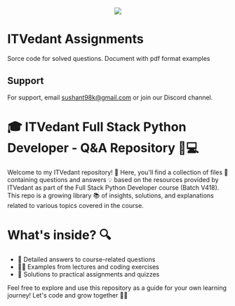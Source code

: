 <h1 align="center">
    <img src="https://readme-typing-svg.herokuapp.com/?font=Righteous&size=35&center=true&vCenter=true&width=500&height=70&duration=4000&lines=Hi+There!+👋;+This+is+ITVedatnt's+section;" />
</h1>

# ITVedant Assignments

Sorce code for solved questions. Document with pdf format examples

## Support

For support, email sushant98k@gmail.com or join our Discord channel.

# 🎓 ITVedant Full Stack Python Developer - Q&A Repository 🐍💻

Welcome to my ITVedant repository! 🚀 Here, you'll find a collection of files 📂 containing questions and answers 💡 based on the resources provided by ITVedant as part of the Full Stack Python Developer course (Batch V418). This repo is a growing library 📚 of insights, solutions, and explanations related to various topics covered in the course.

# What's inside? 🔍

- 📝 Detailed answers to course-related questions
- 🧑‍🏫 Examples from lectures and coding exercises
- 🔧 Solutions to practical assignments and quizzes

Feel free to explore and use this repository as a guide for your own learning journey! Let's code and grow together 💪✨
